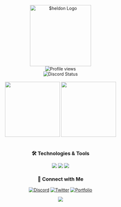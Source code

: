 <div align="center">
  <!-- Logo -->
  <img width="200" src="https://i.ibb.co/qrsRGtX/Logo.png" alt="$heldon Logo">
  
  <br>
  
  <!-- Profile Views -->
  <img src="https://komarev.com/ghpvc/?username=ItsMariusBC&label=Profile%20views&color=553E91&style=for-the-badge" alt="Profile views">
  
  <br>
  
  <!-- Discord Status -->
  <img src="https://discord.c99.nl/widget/theme-3/999325599740997705.png" alt="Discord Status">
</div>
<br>
<!-- GitHub Stats Section -->
<div align="center">
  <img height="180em" src="https://github-readme-stats.vercel.app/api?username=ItsMariusBC&show_icons=true&theme=midnight-purple&include_all_commits=true&count_private=true&hide_border=true"/>
  <img height="180em" src="https://github-readme-stats.vercel.app/api/top-langs/?username=ItsMariusBC&layout=compact&langs_count=7&theme=midnight-purple&hide_border=true"/>
</div>
<br>
<!-- Skills Section -->
<div align="center">
  <h3>🛠 Technologies & Tools</h3>
  <img src="https://img.shields.io/badge/-Backend_Development-553E91?style=for-the-badge&logoColor=white"/>
  <img src="https://img.shields.io/badge/-Frontend_Learning-475EA8?style=for-the-badge&logoColor=white"/>
  <img src="https://img.shields.io/badge/-Problem_Solving-3E6AB2?style=for-the-badge&logoColor=white"/>
</div>
<!-- Contact Section -->
<div align="center">
  <h3>🤝 Connect with Me</h3>
  
  [![Discord](https://img.shields.io/badge/-Discord-553E91?style=for-the-badge&logo=discord&logoColor=white)](https://discord.sheldon-dev.fr)
  [![Twitter](https://img.shields.io/badge/-Twitter-475EA8?style=for-the-badge&logo=twitter&logoColor=white)](https://twitter.com/Sheldon_Dev)
  [![Portfolio](https://img.shields.io/badge/-Portfolio-3E6AB2?style=for-the-badge&logo=firefox&logoColor=white)](https://sheldon-dev.fr)
</div>
<!-- Footer -->
<div align="center">
  <img src="https://capsule-render.vercel.app/api?type=waving&color=gradient&height=100&section=footer&animation=twinkling"/>
</div>

